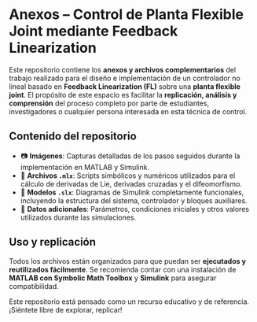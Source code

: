 # Anexos – Control de Planta Flexible Joint mediante Feedback Linearization

Este repositorio contiene los **anexos y archivos complementarios** del trabajo realizado para el diseño e implementación de un controlador no lineal basado en **Feedback Linearization (FL)** sobre una **planta flexible joint**. El propósito de este espacio es facilitar la **replicación, análisis y comprensión** del proceso completo por parte de estudiantes, investigadores o cualquier persona interesada en esta técnica de control.

## Contenido del repositorio

- 📷 **Imágenes**: Capturas detalladas de los pasos seguidos durante la implementación en MATLAB y Simulink.
- 📄 **Archivos `.mlx`**: Scripts simbólicos y numéricos utilizados para el cálculo de derivadas de Lie, derivadas cruzadas y el difeomorfismo.
- 🧩 **Modelos `.slx`**: Diagramas de Simulink completamente funcionales, incluyendo la estructura del sistema, controlador y bloques auxiliares.
- 📌 **Datos adicionales**: Parámetros, condiciones iniciales y otros valores utilizados durante las simulaciones.

## Uso y replicación

Todos los archivos están organizados para que puedan ser **ejecutados y reutilizados fácilmente**. Se recomienda contar con una instalación de **MATLAB con Symbolic Math Toolbox** y **Simulink** para asegurar compatibilidad.

Este repositorio está pensado como un recurso educativo y de referencia. ¡Siéntete libre de explorar, replicar!

